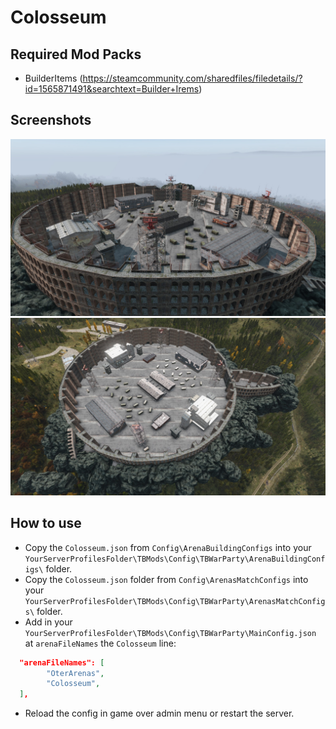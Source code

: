 # Colosseum

## Required Mod Packs
- BuilderItems (https://steamcommunity.com/sharedfiles/filedetails/?id=1565871491&searchtext=Builder+Irems)

## Screenshots

<img src="images/Colosseum_1.jpg" alt="Cherno" width="512"/>
<img src="images/Colosseum_2.jpg" alt="Cherno" width="512"/>

## How to use
- Copy the `Colosseum.json` from `Config\ArenaBuildingConfigs` into your `YourServerProfilesFolder\TBMods\Config\TBWarParty\ArenaBuildingConfigs\` folder.
- Copy the `Colosseum.json` folder from `Config\ArenasMatchConfigs` into your `YourServerProfilesFolder\TBMods\Config\TBWarParty\ArenasMatchConfigs\` folder.
- Add in your `YourServerProfilesFolder\TBMods\Config\TBWarParty\MainConfig.json` at `arenaFileNames` the `Colosseum` line:
```json
  "arenaFileNames": [
        "OterArenas",
        "Colosseum",
  ],
```
- Reload the config in game over admin menu or restart the server.